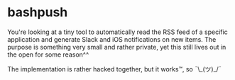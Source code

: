 # bashpush

You're looking at a tiny tool to automatically read the RSS feed of a specific application and generate Slack and iOS notifications on new items. The purpose is something very small and rather private, yet this still lives out in the open for some reason^^

The implementation is rather hacked together, but it works™, so ¯\\\_(ツ)\_/¯
